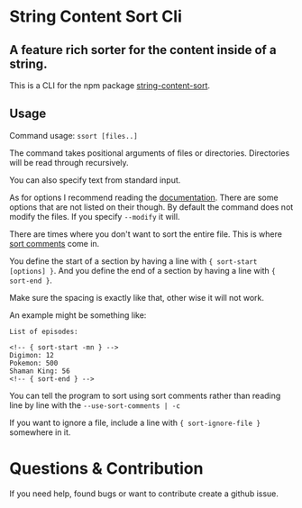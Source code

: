 # String Content Sort Cli

## A feature rich sorter for the content inside of a string.

This is a CLI for the npm package [string-content-sort](https://www.npmjs.com/package/string-content-sort).

## Usage

Command usage: `ssort [files..]`

The command takes positional arguments of files or directories. Directories will be read through
recursively.

You can also specify text from standard input.

As for options I recommend reading the [documentation](https://scopedsort.netlify.app/docs).
There are some options that are not listed on their though. By default the command does
not modify the files. If you specify `--modify` it will.

There are times where you don't want to sort the entire file. This is where [sort comments](https://scopedsort.netlify.app/docs#sort-comments) come in.

You define the start of a section by having a line with `{ sort-start [options] }`. And you define the end of a section by having a line with `{ sort-end }`.

Make sure the spacing is exactly like that, other wise it will not work.

An example might be something like:

```
List of episodes:

<!-- { sort-start -mn } -->
Digimon: 12
Pokemon: 500
Shaman King: 56
<!-- { sort-end } -->
```

You can tell the program to sort using sort comments rather than reading line by line with the `--use-sort-comments | -c`

If you want to ignore a file, include a line with `{ sort-ignore-file }` somewhere in it.

# Questions & Contribution

If you need help, found bugs or want to contribute create a github issue.
